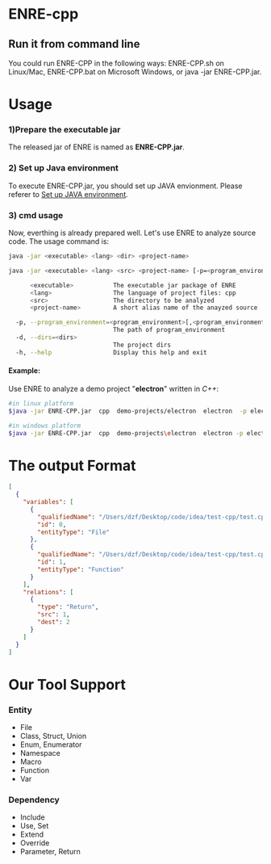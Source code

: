 # ENRE-cpp

## Run it from command line

You could run ENRE-CPP in the following ways: ENRE-CPP.sh on Linux/Mac, ENRE-CPP.bat on Microsoft Windows, or java -jar ENRE-CPP.jar.



# Usage
###  1)Prepare the executable jar
The released jar of ENRE is named as **ENRE-CPP.jar**.
###  2) Set up Java environment 
To execute ENRE-CPP.jar, you should set up JAVA envionment. Please referer to [Set up JAVA environment](https://docs.oracle.com/javase/7/docs/webnotes/install/). 
### 3) cmd usage
Now, everthing is already prepared well. Let's use ENRE to analyze source code. 
The usage command is:
```sh
java -jar <executable> <lang> <dir> <project-name>
```

```sh
java -jar <executable> <lang> <src> <project-name> [-p=<program_environment>[,<program_environment>...]]...  [-d=<directorys>[,<directorys>...]]... 

      <executable>           The executable jar package of ENRE
      <lang>                 The language of project files: cpp
      <src>                  The directory to be analyzed
      <project-name>         A short alias name of the anayzed source

  -p, --program_environment=<program_environment>[,<program_environment>...]
                             The path of program_environment
  -d, --dirs=<dirs>
                             The project dirs
  -h, --help                 Display this help and exit

```

#### Example:
Use ENRE to analyze a demo project "**electron**" written in *C++*: 
```sh
#in linux platform 
$java -jar ENRE-CPP.jar  cpp  demo-projects/electron  electron  -p electron/src
```
```sh
#in windows platform
$java -jar ENRE-CPP.jar  cpp  demo-projects\electron  electron -p electron\src 
```



# The output Format

```json
[
  {
    "variables": [
      {
        "qualifiedName": "/Users/dzf/Desktop/code/idea/test-cpp/test.cpp",
        "id": 0,
        "entityType": "File"
      },
      {
        "qualifiedName": "/Users/dzf/Desktop/code/idea/test-cpp/test.cpp.main",
        "id": 1,
        "entityType": "Function"
      }
    ],
    "relations": [
      {
        "type": "Return",
        "src": 1,
        "dest": 2
      }
    ]
  }
]
```

# Our Tool Support

### Entity
- File
- Class, Struct, Union
- Enum, Enumerator
- Namespace
- Macro
- Function
- Var

### Dependency
- Include
- Use, Set
- Extend
- Override
- Parameter, Return
